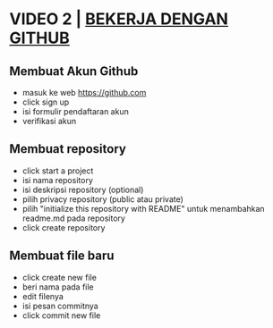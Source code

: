 # VIDEO 2 | [BEKERJA DENGAN GITHUB](https://www.youtube.com/watch?v=Q3Id0DgcrXY&list=PLFIM0718LjIVknj6sgsSceMqlq242-jNf&index=2)

## Membuat Akun Github
* masuk ke web https://github.com
* click sign up
* isi formulir pendaftaran akun 
* verifikasi akun
## Membuat repository
* click start a project
* isi nama repository
* isi deskripsi repository (optional)
* pilih privacy repository (public atau private)
* pilih "initialize this repository with README" untuk menambahkan readme.md pada repository
* click create repository
## Membuat file baru
* click create new file
* beri nama pada file
* edit filenya
* isi pesan commitnya
* click commit new file



